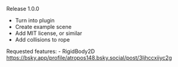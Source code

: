 Release 1.0.0

- Turn into plugin
- Create example scene
- Add MIT license, or similar
- Add collisions to rope

Requested features:
	- RigidBody2D https://bsky.app/profile/atropos148.bsky.social/post/3ljhccxiiyc2g
